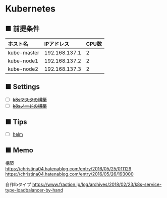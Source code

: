 # Kubernetes
## ■ 前提条件
|ホスト名|IPアドレス|CPU数|
|:---|:---|:---|
|kube-master|192.168.137.1|2|
|kube-node1|192.168.137.2|2|
|kube-node2|192.168.137.3|2|

## ■ Settings
- [ ] [~~k8sマスタの構築~~](https://github.com/thetaru/memorandum/tree/master/OS/Linux/CentOS8/k8s/k8s_master)
- [ ] [~~k8sノードの構築~~](https://github.com/thetaru/memorandum/tree/master/OS/Linux/CentOS8/k8s/k8s_node)
## ■ Tips
- [ ] [helm](https://github.com/thetaru/memorandum/tree/master/OS/Linux/CentOS8/k8s/helm)

## ■ Memo
構築  
https://christina04.hatenablog.com/entry/2016/05/25/011129  
https://christina04.hatenablog.com/entry/2016/05/26/193000

自作lbタイプ
https://www.fraction.jp/log/archives/2018/02/23/k8s-service-type-loadbalancer-by-hand
